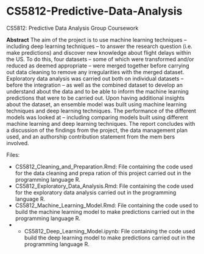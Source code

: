 # CS5812-Predictive-Data-Analysis
CS5812: Predictive Data Analysis Group Coursework

**Abstract**
The aim of the project is to use machine learning techniques – including deep learning techniques – to answer the  research question (i.e. make predictions) and discover new knowledge about flight delays within the US. To do this,  four datasets – some of which were transformed and/or reduced as deemed appropriate – were merged together  before carrying out data cleaning to remove any irregularities with the merged dataset. Exploratory data analysis was  carried out both on individual datasets – before the integration – as well as the combined dataset to develop an  understand about the data and to be able to inform the machine learning predictions that were to be carried out.  Upon having additional insights about the dataset, an ensemble model was built using machine learning techniques  and deep learning techniques. The performance of the different models was looked at – including comparing models  built using different machine learning and deep learning techniques. The report concludes with a discussion of the  findings from the project, the data management plan used, and an authorship contribution statement from the mem 
bers involved.

Files:
- CS5812_Cleaning_and_Preparation.Rmd: File containing the code used for the data cleaning and prepa ration of this project carried out in the programming language R.
- CS5812_Exploratory_Data_Analysis.Rmd: File containing the code used for the exploratory data analysis  carried out in the programming language R. 
- CS5812_Machine_Learning_Model.Rmd: File containing the code used to build the machine learning  model to make predictions carried out in the programming language R.
- - CS5812_Deep_Learning_Model.ipynb: File containing the code used build the deep learning model to  make predictions carried out in the programming language R.
